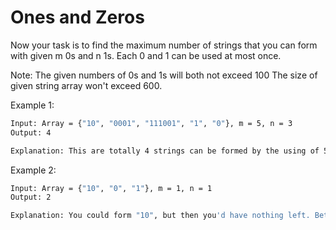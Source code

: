 # Ones and Zeros

Now your task is to find the maximum number of strings that you can form with given m 0s and n 1s. Each 0 and 1 can be used at most once.

Note:
The given numbers of 0s and 1s will both not exceed 100
The size of given string array won't exceed 600.

Example 1:

```bash
Input: Array = {"10", "0001", "111001", "1", "0"}, m = 5, n = 3
Output: 4

Explanation: This are totally 4 strings can be formed by the using of 5 0s and 3 1s, which are “10,”0001”,”1”,”0”
```

Example 2:

```bash
Input: Array = {"10", "0", "1"}, m = 1, n = 1
Output: 2

Explanation: You could form "10", but then you'd have nothing left. Better form "0" and "1".
```